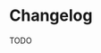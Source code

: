 # Changelog

<!--
https://supabase.com/changelog
https://artillery.io/changelog
https://tremor.so/changelog
https://plane.so/changelog
-->

TODO

